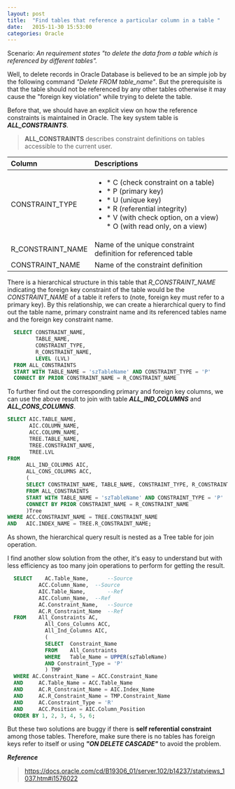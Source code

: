 ```yaml
---
layout: post
title:  "Find tables that reference a particular column in a table "
date:   2015-11-30 15:53:00
categories: Oracle
---
```


Scenario: *An requirement states "to delete the data from a table which is referenced by different tables".*

Well, to delete records in Oracle Database is believed to be an simple job by the following command *"Delete FROM table_name"*. But the prerequisite is that the table should not be referenced by any other tables otherwise it may cause the "foreign key violation" while trying to delete the table.

Before that, we should have an explicit view on how the reference constraints is maintained in Oracle. The key system table is ***ALL_CONSTRAINTS***.

>**ALL_CONSTRAINTS** describes constraint definitions on tables accessible to the current user.

|   Column           |         Descriptions         |
|:-------------------|:-----------------------------|
|  CONSTRAINT_TYPE   | <ul><li>*  C (check constraint on a table) </li><li>* P (primary key)</li><li>* U (unique key) </li><li>* R (referential integrity)</li><li>* V (with check option, on a view) * O (with read only, on a view)</li></ul>|
|  R_CONSTRAINT_NAME | Name of the unique constraint definition for referenced table|
|  CONSTRAINT_NAME   | Name of the constraint definition                            |

There is a hierarchical structure in this table that *R_CONSTRAINT_NAME* indicating the foreign key constraint of the table would be the *CONSTRAINT_NAME* of a table it refers to (note, foreign key must refer to a primary key). By this relationship, we can create a hierarchical query to find out the table name, primary constraint name and its referenced tables name and the foreign key constraint name.

~~~sql
  SELECT CONSTRAINT_NAME,
         TABLE_NAME,
         CONSTRAINT_TYPE,
         R_CONSTRAINT_NAME,
         LEVEL (LVL)
  FROM ALL_CONSTRAINTS
  START WITH TABLE_NAME = 'szTableName' AND CONSTRAINT_TYPE = 'P'
  CONNECT BY PRIOR CONSTRAINT_NAME = R_CONSTRAINT_NAME
~~~

To further find out the corresponding primary and foreign key columns, we can use the above result to join with table ***ALL_IND_COLUMNS*** and ***ALL_CONS_COLUMNS***.

~~~sql
SELECT AIC.TABLE_NAME,
       AIC.COLUMN_NAME,
       ACC.COLUMN_NAME,
       TREE.TABLE_NAME,
       TREE.CONSTRAINT_NAME,
       TREE.LVL
FROM
      ALL_IND_COLUMNS AIC,
      ALL_CONS_COLUMNS ACC,
      (
      SELECT CONSTRAINT_NAME, TABLE_NAME, CONSTRAINT_TYPE, R_CONSTRAINT_NAME, LEVEL LVL
      FROM ALL_CONSTRAINTS
      START WITH TABLE_NAME = 'szTableName' AND CONSTRAINT_TYPE = 'P'
      CONNECT BY PRIOR CONSTRAINT_NAME = R_CONSTRAINT_NAME
      )Tree
WHERE ACC.CONSTRAINT_NAME = TREE.CONSTRAINT_NAME
AND   AIC.INDEX_NAME = TREE.R_CONSTRAINT_NAME;
~~~

As shown, the hierarchical query result is nested as a Tree table for join operation.

I find another slow solution from the other, it's easy to understand but with less efficiency as too many join operations to perform for getting the result.

~~~sql
  SELECT	AC.Table_Name,		--Source
  	      ACC.Column_Name,	--Source
  	      AIC.Table_Name,		--Ref
  	      AIC.Column_Name,	--Ref
  	      AC.Constraint_Name,	--Source
  	      AC.R_Constraint_Name	--Ref
  FROM	  All_Constraints AC,
        	All_Cons_Columns ACC,
        	All_Ind_Columns AIC,
        	(
        	SELECT	Constraint_Name
        	FROM	All_Constraints
        	WHERE	Table_Name = UPPER(szTableName)
        	AND	Constraint_Type = 'P'
        	) TMP
  WHERE	AC.Constraint_Name = ACC.Constraint_Name
  AND	  AC.Table_Name = ACC.Table_Name
  AND	  AC.R_Constraint_Name = AIC.Index_Name
  AND	  AC.R_Constraint_Name = TMP.Constraint_Name
  AND	  AC.Constraint_Type = 'R'
  AND	  ACC.Position = AIC.Column_Position
  ORDER BY 1, 2, 3, 4, 5, 6;
~~~

But these two solutions are buggy if there is **self referential constraint** among those tables. Therefore, make sure there is no tables has foreign keys refer to itself or using ***"ON DELETE CASCADE"*** to avoid the problem.


***Reference***
> <https://docs.oracle.com/cd/B19306_01/server.102/b14237/statviews_1037.htm#i1576022>
